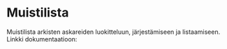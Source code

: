 # Muistilista

Muistilista arkisten askareiden luokitteluun, järjestämiseen ja listaamiseen.
Linkki dokumentaatioon: 
